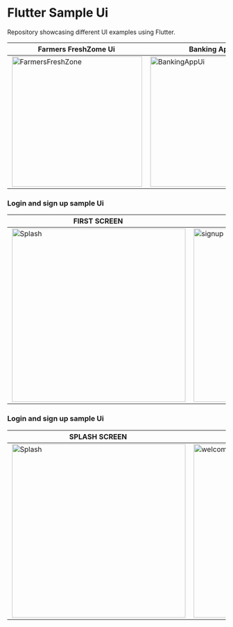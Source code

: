 # Flutter Sample Ui
Repository showcasing different UI examples using Flutter.


| Farmers FreshZome  Ui |Banking App ui |Expansion Tile Card |
|----------|----------|----------|
|<img align="right" alt="FarmersFreshZone" width="300" width="300" src="https://github.com/shihabksaleem/flutter-ui/blob/master/screenshots/farmers_fresh_zone/github%20500.gif">|<img align="right" alt="BankingAppUi" width="300" width="300" src="https://github.com/shihabksaleem/flutter-ui/blob/master/assets/routesAssets/banking_app_gif.gif?raw=true">|<img align="right" alt="ExpansionTileCardWithLottie" width="300" width="300" src="https://github.com/shihabksaleem/flutter-ui/blob/master/assets/routesAssets/expansion_tile_with_lottie.gif?raw=true">|

### Login and sign up sample  Ui
| FIRST SCREEN | SECOND SCREEN | REWARDS SCREEN | PROFILE SCREEN |
|----------|----------|----------|----------|
|  <img align="right" alt="Splash" width="400" src="https://user-images.githubusercontent.com/75658401/214612526-fb2bd0ad-3278-466c-955e-beb0ae5c5710.jpg">   |  <img align="right" alt="signup" width="400" src="https://user-images.githubusercontent.com/75658401/214612547-01de4568-a202-4f5b-b438-5b80f3e4802d.jpg">   |  <img align="right" alt="login" width="400" src="https://user-images.githubusercontent.com/75658401/214612541-bfb6e04a-2618-4a64-9221-6b6793b4ec95.jpg"> |  <img align="right" alt="welcome" width="400" src="https://user-images.githubusercontent.com/75658401/214612536-67783fd1-f302-48d8-85f3-cccbcd1c2e9e.jpg">  |

### Login and sign up sample  Ui
| SPLASH SCREEN | LOGIN PAGE | HOME PAGE | VIDEO |
|----------|----------|----------|----------|
|  <img align="right" alt="Splash" width="400" src="https://user-images.githubusercontent.com/75658401/212923725-fdb32f9c-a219-4c2c-9d5d-ecf47a6bb606.jpg">   |  <img align="right" alt="welcome" width="400" src="https://user-images.githubusercontent.com/75658401/212923740-778fa9ae-8377-430e-a864-deca1dab0937.jpg">   |  <img align="right" alt="login" width="400" src="https://user-images.githubusercontent.com/75658401/212924454-a97e8726-8340-4fdc-b318-5ac745fb005e.jpg"> |  <img align="right" alt="signup" width="400" src="https://user-images.githubusercontent.com/75658401/212923766-c5b70058-eba9-46ae-afcc-444aa2dde8be.jpg">  |





 

